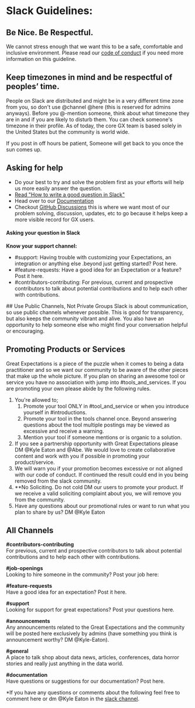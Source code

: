 # Slack Guidelines:

## Be Nice. Be Respectful.
We cannot stress enough that we want this to be a safe, comfortable and inclusive environment. Please read our [code of conduct](https://github.com/great-expectations/great_expectations/blob/develop/CODE_OF_CONDUCT.md) if you need more information on this guideline.

## Keep timezones in mind and be respectful of peoples’ time.
People on Slack are distributed and might be in a very different time zone from you, so don't use @channel @here (this is reserved for admins anyways). Before you @-mention someone, think about what timezone they are in and if you are likely to disturb them. You can check someone's timezone in their profile. As of today, the core GX team is based solely in the United States but the community is world wide.

If you post in off hours be patient, Someone will get back to you once the sun comes up.

## Asking for help

- Do your best to try and solve the problem first as your efforts will help us more easily answer the question.
- [Read "How to write a good question in Slack"](https://github.com/great-expectations/great_expectations/discussions/4951)
- Head over to our [Documentation](https://docs.greatexpectations.io/en/latest/)
- Checkout [GitHub Discussions](https://github.com/great-expectations/great_expectations/discussions) this is where we want most of our problem solving, discussion, updates, etc to go because it helps keep a more visible record for GX users.

#### Asking your question in Slack

**Know your support channel:**
<ul>
	<li>#support: Having trouble with customizing your Expectations, an integration or anything else .beyond just getting started? Post here.</li>
	<li>#feature-requests: Have a good idea for an Expectation or a feature? Post it here. </li>
	<li>#contributors-contributing: For previous, current and prospective contributors to talk about potential contributions and to help each other with contributions.</li>
</ul>
## Use Public Channels, Not Private Groups
Slack is about communication, so use public channels whenever possible. This is good for transparency, but also keeps the community vibrant and alive. You also have an opportunity to help someone else who might find your conversation helpful or encouraging.


## Promoting Products or Services
Great Expectations is a piece of the puzzle when it comes to being a data practitioner and so we want our community to be aware of the other pieces that make up the whole picture. If you plan on sharing an awesome tool or service you have no association with jump into #tools_and_services. If you are promoting your own please abide by the following rules.

1. You're allowed to;
    1. Promote your tool ONLY in #tool_and_service or when you introduce yourself in #introductions.
    2. Promote your tool in the tools channel once. Beyond answering questions about the tool multiple postings may be viewed as excessive and receive a warning.
    3. Mention your tool if someone mentions or is organic to a solution.
2. If you see a partnership opportunity with Great Expectations please DM @Kyle Eaton and @Abe. We would love to create collaborative content and work with you if possible in promoting your product/service. 
3. We will warn you if your promotion becomes excessive or not aligned with our code of conduct. If continued the result could end in you being removed from the slack community.
4. **No Soliciting. Do not cold DM our users to promote your product. If we receive a valid soliciting complaint about you, we will remove you from the community. 
5. Have any questions about our promotional rules or want to run what you plan to share by us? DM @Kyle Eaton

## All Channels

**\#contributors-contributing**<br/>
For previous, current and prospective contributors to talk about potential contributions and to help each other with contributions.

**\#job-openings**<br/>
Looking to hire someone in the community? Post your job here:

**\#feature-requests**<br/>
Have a good idea for an expectation? Post it here.

**\#support**<br/>
Looking for support for great expectations? Post your questions here.

**\#announcements**<br/>
Any announcements related to the Great Expectations and the community will be posted here exclusively by admins (have something you think is announcement worthy? DM @Kyle-Eaton).

**\#general**<br/>
A place to talk shop about data news, articles, conferences, data horror stories and really just anything in the data world.

**\#documentation**<br/>
Have questions or suggestions for our documentation? Post here.


*If you have any questions or comments about the following feel free to comment here or dm @Kyle Eaton in the [slack channel](https://greatexpectations.io/slack).
